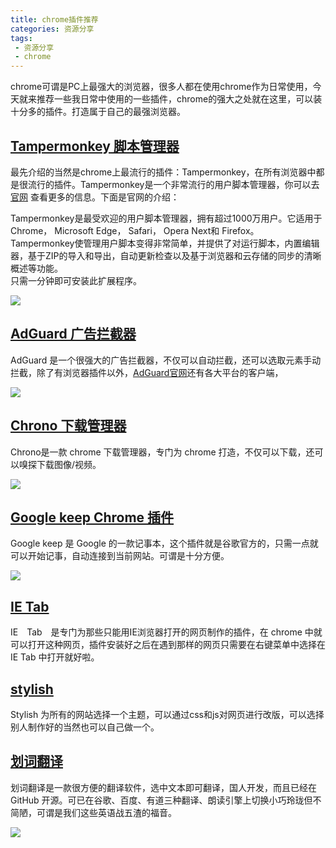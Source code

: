 ```yaml
---
title: chrome插件推荐
categories: 资源分享
tags: 
 - 资源分享
 - chrome
---
```


chrome可谓是PC上最强大的浏览器，很多人都在使用chrome作为日常使用，今天就来推荐一些我日常中使用的一些插件，chrome的强大之处就在这里，可以装十分多的插件。打造属于自己的最强浏览器。

<!-- more -->

## [Tampermonkey 脚本管理器](https://chrome.google.com/webstore/detail/tampermonkey/dhdgffkkebhmkfjojejmpbldmpobfkfo?utm_source=chrome-ntp-icon)

最先介绍的当然是chrome上最流行的插件：Tampermonkey，在所有浏览器中都是很流行的插件。Tampermonkey是一个非常流行的用户脚本管理器，你可以去 [官网](http://tampermonkey.net/) 查看更多的信息。下面是官网的介绍：

Tampermonkey是最受欢迎的用户脚本管理器，拥有超过1000万用户。它适用于 Chrome， Microsoft Edge， Safari， Opera Next和 Firefox。   
Tampermonkey使管理用户脚本变得非常简单，并提供了对运行脚本，内置编辑器，基于ZIP的导入和导出，自动更新检查以及基于浏览器和云存储的同步的清晰概述等功能。   
只需一分钟即可安装此扩展程序。

![](https://blog-1253491707.piccd.myqcloud.com/images/tampermonkey-min.png/style)

## [AdGuard 广告拦截器](https://chrome.google.com/webstore/detail/adguard-adblocker/bgnkhhnnamicmpeenaelnjfhikgbkllg)

AdGuard 是一个很强大的广告拦截器，不仅可以自动拦截，还可以选取元素手动拦截，除了有浏览器插件以外，[AdGuard官网](https://adguard.com/zh_cn/welcome.html)还有各大平台的客户端，

![](https://blog-1253491707.piccd.myqcloud.com/images/AdGuard-min.png/style)

## [Chrono 下载管理器](https://chrome.google.com/webstore/detail/chrono-download-manager/mciiogijehkdemklbdcbfkefimifhecn)

Chrono是一款 chrome 下载管理器，专门为 chrome 打造，不仅可以下载，还可以嗅探下载图像/视频。

![](https://blog-1253491707.piccd.myqcloud.com/images/Chono-min.png/style)

## [Google keep Chrome 插件](https://chrome.google.com/webstore/detail/google-keep-chrome-extens/lpcaedmchfhocbbapmcbpinfpgnhiddi)

Google keep 是 Google 的一款记事本，这个插件就是谷歌官方的，只需一点就可以开始记事，自动连接到当前网站。可谓是十分方便。

![](https://blog-1253491707.piccd.myqcloud.com/images/Google_keep-min.png/style)

## [IE Tab](https://chrome.google.com/webstore/detail/ie-tab/hehijbfgiekmjfkfjpbkbammjbdenadd)

IE　Tab　是专门为那些只能用IE浏览器打开的网页制作的插件，在 chrome 中就可以打开这种网页，插件安装好之后在遇到那样的网页只需要在右键菜单中选择在IE Tab 中打开就好啦。

## [stylish](https://chrome.google.com/webstore/detail/stylish-custom-themes-for/fjnbnpbmkenffdnngjfgmeleoegfcffe) 

Stylish 为所有的网站选择一个主题，可以通过css和js对网页进行改版，可以选择别人制作好的当然也可以自己做一个。

## [划词翻译](https://chrome.google.com/webstore/detail/%E5%88%92%E8%AF%8D%E7%BF%BB%E8%AF%91/ikhdkkncnoglghljlkmcimlnlhkeamad)

划词翻译是一款很方便的翻译软件，选中文本即可翻译，国人开发，而且已经在 GitHub 开源。可已在谷歌、百度、有道三种翻译、朗读引擎上切换小巧玲珑但不简陋，可谓是我们这些英语战五渣的福音。

![](https://blog-1253491707.piccd.myqcloud.com/images/%E5%88%92%E8%AF%8D%E7%BF%BB%E8%AF%91.gif/style)